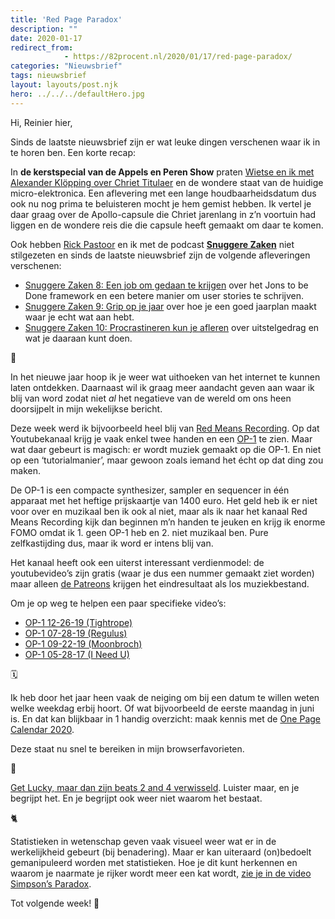 ```yaml
---
title: 'Red Page Paradox'
description: ""
date: 2020-01-17
redirect_from: 
            - https://82procent.nl/2020/01/17/red-page-paradox/
categories: "Nieuwsbrief"
tags: nieuwsbrief	
layout: layouts/post.njk
hero: ../../../defaultHero.jpg
---
```

<!-- wp:paragraph -->

Hi, Reinier hier,

<!-- /wp:paragraph -->

<!-- wp:paragraph -->

Sinds de laatste nieuwsbrief zijn er wat leuke dingen verschenen waar ik in te horen ben. Een korte recap:

<!-- /wp:paragraph -->

<!-- wp:paragraph -->

In **de kerstspecial van de Appels en Peren Show** praten [Wietse en ik met Alexander Klöpping over Chriet Titulaer](https://www.appelsenperenshow.nl/174) en de wondere staat van de huidige micro-elektronica. Een aflevering met een lange houdbaarheidsdatum dus ook nu nog prima te beluisteren mocht je hem gemist hebben. Ik vertel je daar graag over de Apollo-capsule die Chriet jarenlang in z’n voortuin had liggen en de wondere reis die die capsule heeft gemaakt om daar te komen.

<!-- /wp:paragraph -->

<!-- wp:paragraph -->

Ook hebben [Rick Pastoor](https://rickpastoor.nl) en ik met de podcast **[Snuggere Zaken](https://www.snuggerezaken.nl)** niet stilgezeten en sinds de laatste nieuwsbrief zijn de volgende afleveringen verschenen:

<!-- /wp:paragraph -->

<!-- wp:list -->

- [Snuggere Zaken 8: Een job om gedaan te krijgen](https://www.snuggerezaken.nl/8) over het Jons to be Done framework en een betere manier om user stories te schrijven.
- [Snuggere Zaken 9: Grip op je jaar](https://www.snuggerezaken.nl/9) over hoe je een goed jaarplan maakt waar je echt wat aan hebt.
- [Snuggere Zaken 10: Procrastineren kun je afleren](https://www.snuggerezaken.nl/10) over uitstelgedrag en wat je daaraan kunt doen.

<!-- /wp:list -->

<!-- wp:paragraph -->

🍾

<!-- /wp:paragraph -->

<!-- wp:paragraph -->

In het nieuwe jaar hoop ik je weer wat uithoeken van het internet te kunnen laten ontdekken. Daarnaast wil ik graag meer aandacht geven aan waar ik blij van word zodat niet _al_ het negatieve van de wereld om ons heen doorsijpelt in mijn wekelijkse bericht.

<!-- /wp:paragraph -->

<!-- wp:paragraph -->

Deze week werd ik bijvoorbeeld heel blij van [Red Means Recording](https://www.youtube.com/channel/UChnxLLvzviaR5NeKOevB8iQ). Op dat Youtubekanaal krijg je vaak enkel twee handen en een [OP-1](https://teenage.engineering/products/op-1) te zien. Maar wat daar gebeurt is magisch: er wordt muziek gemaakt op die OP-1. En niet op een ‘tutorialmanier’, maar gewoon zoals iemand het écht op dat ding zou maken.

<!-- /wp:paragraph -->

<!-- wp:paragraph -->

De OP-1 is een compacte synthesizer, sampler en sequencer in één apparaat met het heftige prijskaartje van 1400 euro. Het geld heb ik er niet voor over en muzikaal ben ik ook al niet, maar als ik naar het kanaal Red Means Recording kijk dan beginnen m’n handen te jeuken en krijg ik enorme FOMO omdat ik 1. geen OP-1 heb en 2. niet muzikaal ben. Pure zelfkastijding dus, maar ik word er intens blij van.

<!-- /wp:paragraph -->

<!-- wp:paragraph -->

Het kanaal heeft ook een uiterst interessant verdienmodel: de youtubevideo’s zijn gratis (waar je dus een nummer gemaakt ziet worden) maar alleen [de Patreons](https://www.patreon.com/redmeansrecording) krijgen het eindresultaat als los muziekbestand.

<!-- /wp:paragraph -->

<!-- wp:paragraph -->

Om je op weg te helpen een paar specifieke video’s:

<!-- /wp:paragraph -->

<!-- wp:list -->

- [OP-1 12-26-19 (Tightrope)](https://www.youtube.com/watch?v=B47ckLpZg58)
- [OP-1 07-28-19 (Regulus)](https://www.youtube.com/watch?v=77wX2s5RHX0&list=PLcaEIjiwaCmQC8ono49T1IQXfUwNJcPUO&index=4)
- [OP-1 09-22-19 (Moonbroch)](https://www.youtube.com/watch?v=1QozZiFVi4U&list=PLcaEIjiwaCmQC8ono49T1IQXfUwNJcPUO&index=2)
- [OP-1 05-28-17 (I Need U)](https://www.youtube.com/watch?v=7z4hoazra_g)

<!-- /wp:list -->

<!-- wp:paragraph -->

🗓

<!-- /wp:paragraph -->

<!-- wp:paragraph -->

Ik heb door het jaar heen vaak de neiging om bij een datum te willen weten welke weekdag erbij hoort. Of wat bijvoorbeeld de eerste maandag in juni is. En dat kan blijkbaar in 1 handig overzicht: maak kennis met de [One Page Calendar 2020](https://davebakker.io/onepagecalendar/).

<!-- /wp:paragraph -->

<!-- wp:paragraph -->

Deze staat nu snel te bereiken in mijn browserfavorieten.

<!-- /wp:paragraph -->

<!-- wp:paragraph -->

🤔

<!-- /wp:paragraph -->

<!-- wp:paragraph -->

[Get Lucky, maar dan zijn beats 2 and 4 verwisseld](https://www.youtube.com/watch?v=dSvvlu5zTDQ). Luister maar, en je begrijpt het. En je begrijpt ook weer niet waarom het bestaat.

<!-- /wp:paragraph -->

<!-- wp:paragraph -->

🐈

<!-- /wp:paragraph -->

<!-- wp:paragraph -->

Statistieken in wetenschap geven vaak visueel weer wat er in de werkelijkheid gebeurt (bij benadering). Maar er kan uiteraard (on)bedoelt gemanipuleerd worden met statistieken. Hoe je dit kunt herkennen en waarom je naarmate je rijker wordt meer een kat wordt, [zie je in de video Simpson’s Paradox](https://youtu.be/ebEkn-BiW5k).

<!-- /wp:paragraph -->

<!-- wp:paragraph -->

Tot volgende week! 👋

<!-- /wp:paragraph -->

<!-- wp:block {"ref":214} /-->
